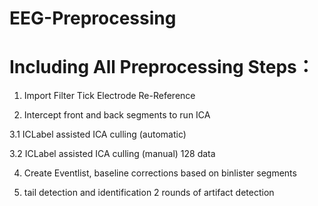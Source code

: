 # EEG-Preprocessing

# Including All Preprocessing Steps： 

 
1. Import Filter Tick Electrode Re-Reference

2. Intercept front and back segments to run ICA

3.1 ICLabel assisted ICA culling (automatic)
  
3.2 ICLabel assisted ICA culling (manual) 128 data 

4. Create Eventlist, baseline corrections based on binlister segments

5. tail detection and identification 2 rounds of artifact detection
